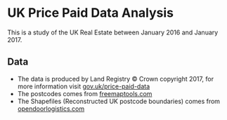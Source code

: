 # UK Price Paid Data Analysis
This is a study of the UK Real Estate between January 2016 and January 2017.

## Data
- The data is produced by Land Registry © Crown copyright 2017, for more information visit [gov.uk/price-paid-data](https://www.gov.uk/government/statistical-data-sets/price-paid-data-downloads)
- The postcodes comes from [freemaptools.com](https://www.freemaptools.com/download-uk-postcode-lat-lng.htm)
- The Shapefiles (Reconstructed UK postcode boundaries) comes from [opendoorlogistics.com](http://www.opendoorlogistics.com/downloads/)
